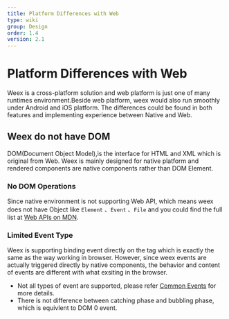 ```yaml
---
title: Platform Differences with Web
type: wiki
group: Design
order: 1.4
version: 2.1
---
```


# Platform Differences with Web

Weex is a cross-platform solution and web platform is just one of many runtimes environment.Beside web platform, weex would also run smoothly under Android and iOS platform. The differences could be found in both features and implementing experience between Native and Web.

## Weex do not have DOM
DOM(Document Object Model),is the interface for HTML and XML which is original from Web. Weex is mainly designed for native platform and rendered components are native components rather than DOM Element.

### No DOM Operations
Since native environment is not supporting Web API, which means weex does not have Object like `Element` 、`Event` 、`File` and you could find the full list at [Web APIs on MDN](https://developer.mozilla.org/en-US/docs/Web/API).

### Limited Event Type

Weex is supporting binding event directly on the tag which is exactly the same as the way working in browser. However, since weex events are actually triggered directly by native components, the behavior and content of events are different with what exsiting in the browser.

+ Not all types of event are supported, please refer [Common Events](./common-events.html) for more details.
+ There is not difference between catching phase and bubbling phase, which is equivlent to DOM 0 event.
